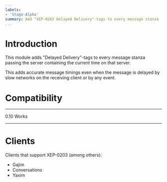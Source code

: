 ```yaml
---
labels:
- 'Stage-Alpha'
summary: Add "XEP-0203 Delayed Delivery"-tags to every message stanza
...
```


Introduction
============

This module adds "Delayed Delivery"-tags to every message stanza passing
the server containing the current time on that server.

This adds accurate message timings even when the message is delayed by slow networks
on the receiving client or by any event.

Compatibility
=============

  ----- -----------------------------------------------------
  0.10  Works
  ----- -----------------------------------------------------


Clients
=======

Clients that support XEP-0203 (among others):

-   Gajim
-   Conversations
-   Yaxim
